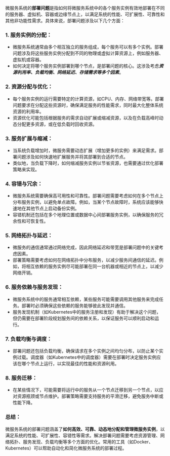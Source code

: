 微服务系统的**部署问题**是指如何将微服务系统中的各个服务实例有效地部署在不同的服务器、虚拟机、容器或边缘节点上，以满足系统的性能、可扩展性、可靠性和其他非功能性需求。具体来说，部署问题涉及以下几个方面：

### 1. **服务实例的分配**：
   - 微服务系统通常由多个相互独立的服务组成，每个服务可以有多个实例。部署问题涉及将这些服务实例分配到不同的物理或虚拟计算资源上，例如服务器、虚拟机或容器。
   - 如何决定将哪个服务实例部署到哪个节点，是部署问题的核心。这涉及考虑***资源利用率、负载均衡、网络延迟、存储需求等多个因素***。

### 2. **资源分配与优化**：
   - 每个服务实例的运行需要特定的计算资源，如CPU、内存、网络带宽等。部署问题要求在分配这些资源时，确保满足服务的性能需求，同时最大化整体系统资源的利用率。
   - 资源优化可能包括根据服务的需求自动扩展或缩减资源，以及在负载高峰时动态分配更多资源，或在低负载时回收资源。

### 3. **服务扩展与缩减**：
   - 当系统负载增加时，微服务需要动态扩展（增加更多的实例）来满足需求。部署问题涉及如何快速地扩展服务并将其部署到合适的节点。
   - 类似地，当负载下降时，如何缩减服务实例以节省资源，也需要通过优化部署策略来实现。

### 4. **容错与冗余**：
   - 微服务系统需要确保高可用性和可靠性。部署问题需要考虑如何在多个节点上分布服务实例，以避免单点故障。例如，当某个节点故障时，系统应该能够快速地在其他节点上启动备份实例。
   - 容错机制还包括在多个地理位置或数据中心间部署服务实例，以确保服务的冗余性和可恢复性。

### 5. **网络拓扑与延迟**：
   - 微服务的通信通常通过网络完成，因此网络延迟和带宽是部署问题中的关键考虑因素。
   - 部署策略需要考虑如何在网络拓扑中分布服务，以减少服务间通信的延迟。例如，将相互依赖的服务实例尽可能部署在同一台机器或相近的节点上，以减少网络开销。

### 6. **服务依赖与服务发现**：
   - 微服务系统中的服务通常相互依赖，某些服务可能需要调用其他服务来完成任务。部署时必须确保这些依赖的服务能够彼此发现并通信。
   - 服务发现机制（如Kubernetes中的服务注册和发现）有助于解决这个问题，但仍需要在部署阶段规划服务间的依赖关系，以保证服务可以顺利启动和运行。

### 7. **负载均衡与调度**：
   - 部署问题还包括负载均衡，确保请求在多个实例之间均匀分布，以防止某个实例过载。调度器（如Kubernetes中的调度器）需要在部署时决定服务实例应该在哪个节点上运行，以实现最佳的性能和资源利用。

### 8. **服务迁移**：
   - 在某些情况下，可能需要将运行中的服务从一个节点迁移到另一个节点，以应对资源瓶颈或节点维护。部署策略需要支持服务的平滑迁移，避免服务中断或性能下降。

### 总结：
微服务系统的部署问题涵盖了**如何高效、可靠、动态地分配和管理微服务实例**，以满足系统的性能、可扩展性、容错性等需求。解决部署问题需要考虑资源管理、网络拓扑、服务发现、负载均衡等多个方面的优化。常用的工具（如Docker、Kubernetes）可以帮助自动化和简化微服务系统的部署过程。